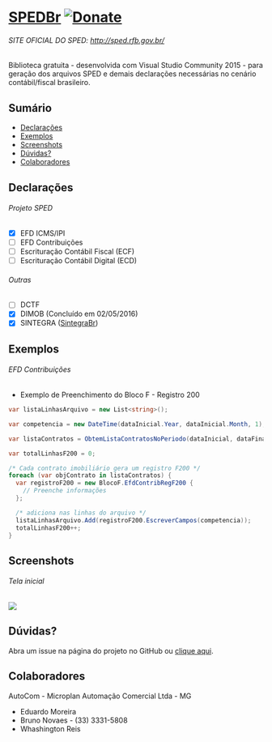# [SPEDBr](http://samuelroliveira.github.io/SPEDBr/) [![Donate](https://img.shields.io/badge/Donate-PayPal-blue.svg)](https://www.paypal.com/cgi-bin/webscr?cmd=_s-xclick&hosted_button_id=FDBYCQDQ368KA)
###### SITE OFICIAL DO SPED: http://sped.rfb.gov.br/
Biblioteca gratuita  - desenvolvida com Visual Studio Community 2015 - para geração dos arquivos SPED e demais declarações necessárias no cenário contábil/fiscal brasileiro.

## Sumário

- [Declarações](#declaracoes)
- [Exemplos](#exemplos)
- [Screenshots](#screenshots)
- [Dúvidas?](#dúvidas)
- [Colaboradores](#colaboradores)

## Declarações

###### Projeto SPED

- [x] EFD ICMS/IPI
- [ ] EFD Contribuições
- [ ] Escrituração Contábil Fiscal (ECF)
- [ ] Escrituração Contábil Digital (ECD)

###### Outras

- [ ] DCTF
- [x] DIMOB (Concluído em 02/05/2016)
- [x] SINTEGRA ([SintegraBr](https://github.com/samuelroliveira/SINTEGRABr))

## Exemplos

###### EFD Contribuições

- Exemplo de Preenchimento do Bloco F - Registro 200

```cs
var listaLinhasArquivo = new List<string>();

var competencia = new DateTime(dataInicial.Year, dataInicial.Month, 1);

var listaContratos = ObtemListaContratosNoPeriodo(dataInicial, dataFinal);

var totalLinhasF200 = 0;

/* Cada contrato imobiliário gera um registro F200 */
foreach (var objContrato in listaContratos) {
  var registroF200 = new BlocoF.EfdContribRegF200 {
    // Preenche informações
  };

  /* adiciona nas linhas do arquivo */
  listaLinhasArquivo.Add(registroF200.EscreverCampos(competencia));
  totalLinhasF200++;
}
```

## Screenshots

###### Tela inicial
![](https://github.com/samuelroliveira/SPEDBr/blob/master/capture_1.PNG)

## Dúvidas?

Abra um issue na página do projeto no GitHub ou [clique aqui](https://github.com/samuelroliveira/SPEDBr/issues).

## Colaboradores

AutoCom - Microplan Automação Comercial Ltda - MG
- Eduardo Moreira
- Bruno Novaes - (33) 3331-5808
- Whashington Reis
